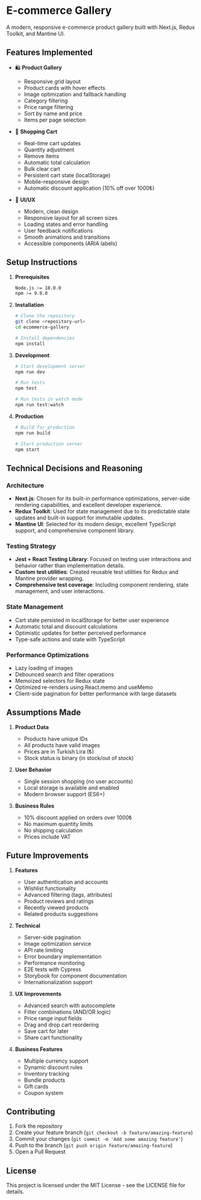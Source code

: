 # E-commerce Gallery

A modern, responsive e-commerce product gallery built with Next.js, Redux Toolkit, and Mantine UI.

## Features Implemented

- 🛍️ **Product Gallery**
  - Responsive grid layout
  - Product cards with hover effects
  - Image optimization and fallback handling
  - Category filtering
  - Price range filtering
  - Sort by name and price
  - Items per page selection

- 🛒 **Shopping Cart**
  - Real-time cart updates
  - Quantity adjustment
  - Remove items
  - Automatic total calculation
  - Bulk clear cart
  - Persistent cart state (localStorage)
  - Mobile-responsive design
  - Automatic discount application (10% off over 1000₺)

- 🎨 **UI/UX**
  - Modern, clean design
  - Responsive layout for all screen sizes
  - Loading states and error handling
  - User feedback notifications
  - Smooth animations and transitions
  - Accessible components (ARIA labels)

## Setup Instructions

1. **Prerequisites**
   ```bash
   Node.js >= 18.0.0
   npm >= 9.0.0
   ```

2. **Installation**
   ```bash
   # Clone the repository
   git clone <repository-url>
   cd ecommerce-gallery

   # Install dependencies
   npm install
   ```

3. **Development**
   ```bash
   # Start development server
   npm run dev

   # Run tests
   npm test

   # Run tests in watch mode
   npm run test:watch
   ```

4. **Production**
   ```bash
   # Build for production
   npm run build

   # Start production server
   npm start
   ```

## Technical Decisions and Reasoning

### Architecture
- **Next.js**: Chosen for its built-in performance optimizations, server-side rendering capabilities, and excellent developer experience.
- **Redux Toolkit**: Used for state management due to its predictable state updates and built-in support for immutable updates.
- **Mantine UI**: Selected for its modern design, excellent TypeScript support, and comprehensive component library.

### Testing Strategy
- **Jest + React Testing Library**: Focused on testing user interactions and behavior rather than implementation details.
- **Custom test utilities**: Created reusable test utilities for Redux and Mantine provider wrapping.
- **Comprehensive test coverage**: Including component rendering, state management, and user interactions.

### State Management
- Cart state persisted in localStorage for better user experience
- Automatic total and discount calculations
- Optimistic updates for better perceived performance
- Type-safe actions and state with TypeScript

### Performance Optimizations
- Lazy loading of images
- Debounced search and filter operations
- Memoized selectors for Redux state
- Optimized re-renders using React.memo and useMemo
- Client-side pagination for better performance with large datasets

## Assumptions Made

1. **Product Data**
   - Products have unique IDs
   - All products have valid images
   - Prices are in Turkish Lira (₺)
   - Stock status is binary (in stock/out of stock)

2. **User Behavior**
   - Single session shopping (no user accounts)
   - Local storage is available and enabled
   - Modern browser support (ES6+)

3. **Business Rules**
   - 10% discount applied on orders over 1000₺
   - No maximum quantity limits
   - No shipping calculation
   - Prices include VAT

## Future Improvements

1. **Features**
   - User authentication and accounts
   - Wishlist functionality
   - Advanced filtering (tags, attributes)
   - Product reviews and ratings
   - Recently viewed products
   - Related products suggestions

2. **Technical**
   - Server-side pagination
   - Image optimization service
   - API rate limiting
   - Error boundary implementation
   - Performance monitoring
   - E2E tests with Cypress
   - Storybook for component documentation
   - Internationalization support

3. **UX Improvements**
   - Advanced search with autocomplete
   - Filter combinations (AND/OR logic)
   - Price range input fields
   - Drag and drop cart reordering
   - Save cart for later
   - Share cart functionality

4. **Business Features**
   - Multiple currency support
   - Dynamic discount rules
   - Inventory tracking
   - Bundle products
   - Gift cards
   - Coupon system

## Contributing

1. Fork the repository
2. Create your feature branch (`git checkout -b feature/amazing-feature`)
3. Commit your changes (`git commit -m 'Add some amazing feature'`)
4. Push to the branch (`git push origin feature/amazing-feature`)
5. Open a Pull Request

## License

This project is licensed under the MIT License - see the LICENSE file for details.
